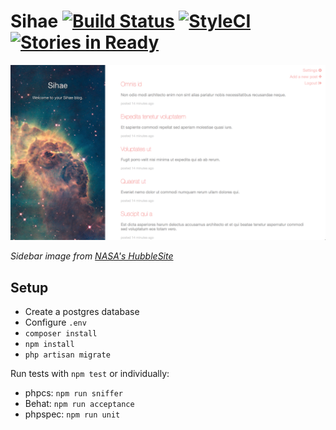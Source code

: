 # Sihae [![Build Status](https://travis-ci.org/imjoehaines/sihae.svg)](https://travis-ci.org/imjoehaines/sihae) [![StyleCI](https://styleci.io/repos/42362618/shield)](https://styleci.io/repos/42362618) [![Stories in Ready](https://badge.waffle.io/imjoehaines/sihae.png?label=ready&title=Ready)](https://waffle.io/imjoehaines/sihae)

[![Sihae home page](screenshot.png)](https://raw.githubusercontent.com/imjoehaines/sihae/master/screenshot.png)

*Sidebar image from [NASA's HubbleSite](http://hubblesite.org/gallery/album/pr2009025i)*

## Setup
- Create a postgres database
- Configure `.env`
- `composer install`
- `npm install`
- `php artisan migrate`

Run tests with `npm test` or individually:
- phpcs: `npm run sniffer`
- Behat: `npm run acceptance`
- phpspec: `npm run unit`
